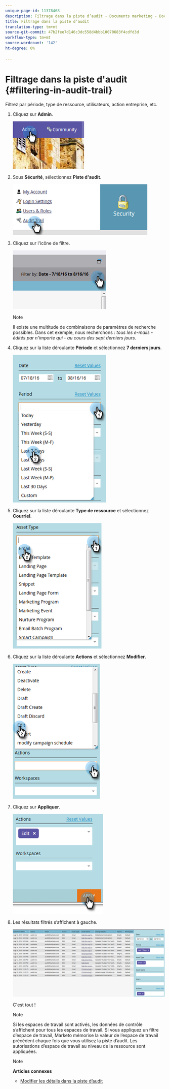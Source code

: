 ```yaml
---
unique-page-id: 11378468
description: Filtrage dans la piste d’audit - Documents marketing - Documentation du produit
title: Filtrage dans la piste d’audit
translation-type: tm+mt
source-git-commit: 47b2fee7d146c3dc558d4bbb10070683f4cdfd3d
workflow-type: tm+mt
source-wordcount: '142'
ht-degree: 0%

---
```



# Filtrage dans la piste d&#39;audit {#filtering-in-audit-trail}

Filtrez par période, type de ressource, utilisateurs, action entreprise, etc.

1. Cliquez sur **Admin**.

   ![](assets/one-1.png)

1. Sous **Sécurité**, sélectionnez **Piste d&#39;audit**.

   ![](assets/two-1.png)

1. Cliquez sur l&#39;icône de filtre.

   ![](assets/three.png)

   >[!NOTE]
   >
   >Il existe une multitude de combinaisons de paramètres de recherche possibles. Dans cet exemple, nous recherchons : *tous les e-mails - édités par n&#39;importe qui - au cours des sept derniers jours*.

1. Cliquez sur la liste déroulante **Période** et sélectionnez **7 derniers jours**.

   ![](assets/four.png)

1. Cliquez sur la liste déroulante **Type de ressource** et sélectionnez **Courriel**.

   ![](assets/five.png)

1. Cliquez sur la liste déroulante **Actions** et sélectionnez **Modifier**.

   ![](assets/six.png)

1. Cliquez sur **Appliquer**.

   ![](assets/seven.png)

1. Les résultats filtrés s’affichent à gauche.

   ![](assets/eight.png)

   C&#39;est tout !

   >[!NOTE]
   >
   >Si les espaces de travail sont activés, les données de contrôle s’affichent pour tous les espaces de travail. Si vous appliquez un filtre d’espace de travail, Marketo mémorise la valeur de l’espace de travail précédent chaque fois que vous utilisez la piste d’audit. Les autorisations d’espace de travail au niveau de la ressource sont appliquées.

   >[!NOTE]
   >
   >**Articles connexes**
   >
   >    
   >    
   >    * [Modifier les détails dans la piste d’audit](change-details-in-audit-trail.md)


